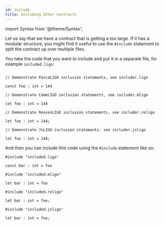 ```yaml
---
id: include
title: Including Other Contracts
---
```


import Syntax from '@theme/Syntax';

Let us say that we have a contract that is getting a too large. If it
has a modular structure, you might find it useful to use the
`#include` statement to split the contract up over multiple files.

You take the code that you want to include and put it in a separate
file, for example `included.ligo`:



<Syntax syntax="pascaligo">

```pascaligo

// Demonstrate PascaLIGO inclusion statements, see includer.ligo

const foo : int = 144
```

</Syntax>
<Syntax syntax="cameligo">

```cameligo
// Demonstrate CameLIGO inclusion statements, see includer.mligo

let foo : int = 144
```

</Syntax>
<Syntax syntax="reasonligo">

```reasonligo
// Demonstrate ReasonLIGO inclusion statements, see includer.religo

let foo : int = 144;
```

</Syntax>
<Syntax syntax="jsligo">

```jsligo
// Demonstrate JsLIGO inclusion statements, see includer.jsligo

let foo : int = 144;
```

</Syntax>



And then you can include this code using the `#include` statement like so:



<Syntax syntax="pascaligo">

```pascaligo
#include "included.ligo"

const bar : int = foo
```

</Syntax>
<Syntax syntax="cameligo">

```cameligo
#include "included.mligo"

let bar : int = foo
```

</Syntax>
<Syntax syntax="reasonligo">

```reasonligo
#include "included.religo"

let bar : int = foo;
```

</Syntax>
<Syntax syntax="jsligo">

```jsligo
#include "included.jsligo"

let bar : int = foo;
```

</Syntax>
